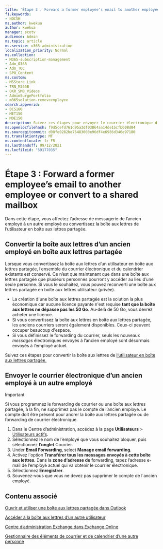 ```yaml
---
title: 'Étape 3 : Forward a former employee’s email to another employee or convert to a shared mailbox'
f1.keywords:
- NOCSH
ms.author: kwekua
author: kwekua
manager: scotv
audience: Admin
ms.topic: article
ms.service: o365-administration
localization_priority: Normal
ms.collection:
- M365-subscription-management
- Adm_O365
- Adm_TOC
- SPO_Content
ms.custom:
- MSStore_Link
- TRN_M365B
- OKR_SMB_Videos
- AdminSurgePortfolio
- m365solution-removeemployee
search.appverid:
- BCS160
- MET150
- MOE150
description: Suivez ces étapes pour envoyer le courrier électronique d’un ancien employé à un autre employé ou convertir en boîte aux lettres partagée.
ms.openlocfilehash: f9d5cefd761d95a3df03864aa14de1bcfb608d04
ms.sourcegitcommit: d08fe0282be75483608e96df4e6986d346e97180
ms.translationtype: MT
ms.contentlocale: fr-FR
ms.lasthandoff: 09/12/2021
ms.locfileid: "59177035"
---
```

# <a name="step-3---forward-a-former-employees-email-to-another-employee-or-convert-to-a-shared-mailbox"></a>Étape 3 : Forward a former employee’s email to another employee or convert to a shared mailbox

Dans cette étape, vous affectez l’adresse de messagerie de l’ancien employé à un autre employé ou convertissez la boîte aux lettres de l’utilisateur en boîte aux lettres partagée.

## <a name="convert-former-employees-mailbox-to-a-shared-mailbox"></a>Convertir la boîte aux lettres d’un ancien employé en boîte aux lettres partagée

Lorsque vous convertissez la boîte aux lettres d’un utilisateur en boîte aux lettres partagée, l’ensemble du courrier électronique et du calendrier existants est conservé. Ce n’est que maintenant que dans une boîte aux lettres partagée que plusieurs personnes pourront y accéder au lieu d’une seule personne. Si vous le souhaitez, vous pouvez reconverti une boîte aux lettres partagée en boîte aux lettres utilisateur (privée).

- La création d'une boîte aux lettres partagée est la solution la plus économique car aucune licence payante n'est requise **tant que la boîte aux lettres ne dépasse pas les 50 Go**. Au-delà de 50 Go, vous devrez acheter une licence.
- Si vous convertissez la boîte aux lettres en boîte aux lettres partagée, les anciens courriers seront également disponibles. Ceux-ci peuvent occuper beaucoup d'espace.
- Si vous définissez le forwarding du courrier, seuls les nouveaux *messages* électroniques envoyés à l’ancien employé sont désormais envoyés à l’employé actuel.

Suivez ces étapes pour convertir la boîte aux lettres de [l’utilisateur en boîte aux lettres partagée.](../email/convert-user-mailbox-to-shared-mailbox.md)

## <a name="forward-a-former-employees-email-to-another-employee"></a>Envoyer le courrier électronique d’un ancien employé à un autre employé

 > [!IMPORTANT]
 > Si vous programmez le forwarding de courrier ou une boîte aux lettres partagée, à la fin, ne supprimez pas le compte de l’ancien employé. Le compte doit être présent pour ancrer la boîte aux lettres partagée ou de forwarding de courrier électronique.

1. Dans le Centre d’administration, accédez à la page **Utilisateurs** \> <a href="https://go.microsoft.com/fwlink/p/?linkid=834822" target="_blank">Utilisateurs actifs</a>.
2. Sélectionnez le nom de l’employé que vous souhaitez bloquer, puis sélectionnez **l’onglet** Courrier.
3. Under **Email Forwarding**, select **Manage email forwarding**.
4. Activez l'option **Transférer tous les messages envoyés à cette boîte aux lettres**. Dans la **zone d’adresse de** forwarding, tapez l’adresse e-mail de l’employé actuel qui va obtenir le courrier électronique.
5. Sélectionnez **Enregistrer**.
6. Souvenez-vous que vous ne devez pas supprimer le compte de l'ancien employé.

## <a name="related-content"></a>Contenu associé

[Ouvrir et utiliser une boîte aux lettres partagée dans Outlook](https://support.microsoft.com/office/open-and-use-a-shared-mailbox-in-outlook-d94a8e9e-21f1-4240-808b-de9c9c088afd)

[Accéder à la boîte aux lettres d’un autre utilisateur](https://support.microsoft.com/office/access-another-person-s-mailbox-a909ad30-e413-40b5-a487-0ea70b763081)

[Centre d’administration Exchange dans Exchange Online](/exchange/exchange-admin-center)

[Gestionnaire des éléments de courrier et de calendrier d’une autre personne](https://support.microsoft.com/office/manage-another-person-s-mail-and-calendar-items-afb79d6b-2967-43b9-a944-a6b953190af5)
